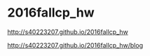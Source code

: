 # 2016fallcp_hw

http://s40223207.github.io/2016fallcp_hw

http://s40223207.github.io/2016fallcp_hw/blog
